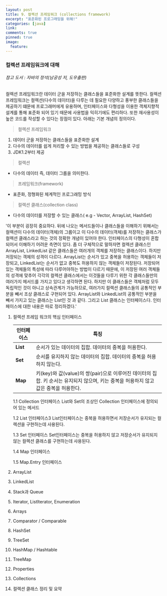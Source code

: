 ```yaml
---
layout: post
title: 9. 컬렉션 프레임워크 (collections framework)
excerpt: "표준화된 프로그래밍을 위해!"
categories: [java]
link:
comments: true
pinned: true
image:
  feature:
---
```


### 컬렉션 프레임워크에 대해

###### 참고 도서 : 자바의 정석(남궁성 저, 도우출판)

컬렉션 프레임워크란 데이터 군을 저장하는 클래스들을 표준화한 설계를 뜻한다. 컬렉션 프레임워크는 컬렉션(다수의 데이터)을 다루는 데 필요한 다양하고 풍부한 클래스들을 제공하기 떄문에 프로그래머에게 유용하며, 인터페이스와 다형성을 이용한 객체지향적 설계를 통해 표준화 되어 있기 때문에 사용법을 익히기에도 편리하다. 또한 재사용성이 높은 코드를 작성할 수 있다는 장점이 있다. 아래는 기본 개념의 정의이다.

> 컬렉션 프레임워크
1. 데이터 군을 저장하는 클래스들을 표준화한 설계
2. 다수의 데이터를 쉽게 처리할 수 있는 방법을 제공하는 클래스들로 구성
3. JDK1.2부터 제공

> 컬렉션
* 다수의 데이터 즉, 데이터 그룹을 의미한다.

> 프레임워크(framework)
* 표준화, 정형화된 체계적인 프로그래밍 방식

> 컬렉션 클래스(collection class)
* 다수의 데이터를 저장할 수 있는 클래스( e.g - Vector, ArrayList, HashSet)


 '이 부분이 굉장히 중요하다. 뒤에 나오는 메서드들이나 클래스들을 이해하기 위해서는 컬렉션이 다수의 데이터(객체)의 그룹이고 이 다수의 데이터(객체)를 저장하는 클래스가 컬렉션 클래스라고 하는 것의 정확한 개념이 있어야 한다. 인터페이스의 다형성이 혼합되어서 이해하기 어려운 측면이 있다. 좀 더 구체적으로 말하자면 컬렉션 클래스인 ArrayList, LinkedList 같은 클래스들은 여러개의 객체를 저장하는 클래스이다. 하지만 저장되는 객체의 성격이 다르다. ArrayList는 순서가 있고 중복을 허용하는 객체들이 저장되고, LinkedList는 순서가 없고 중복도 허용하지 않는 객체들이 저장된다. 저장되어있는 객체들의 특성에 따라 다루어야하는 방법이 다르기 때문에, 이 저장된 여러 객체들의 성격에 맞추어 각각의 컬렉션 클래스에서는 이것들을 다루기 위한 각 클래스들만의 여러가지 메서드를 가지고 있다고 생각하면 된다. 하지만 이 클래스들은 객체처럼 모두 독립적인 것이 아니고 상속관계가 가능하므로, 여러가지 컬렉션 클래스들의 공통적인 부분을 빼서 조상 클래스로 구현되어 있다. ArrayList와 LinkedList의 공통적인 부분을 빼서 가지고 있는 클래스는 List인 것 과 같다. 그리고 List 클래스는 인터페이스다. 인터페이스에 대한 내용은 따로 정리하겠다.'


1. 컬렉션 프레임 워크의 핵심 인터페이스

    | <center>인터페이스</center> | <center>특징</center>                      |
    | :--------------------- | :--------------------------------------- |
    | **List**               | 순서가 있는 데이터의 집합. 데이터의 중복을 허용한다.           |
    | **Set**                | 순서를 유지하지 않는 데이터의 집합. 데이터의 중복을 허용하지 않는다.  |
    | **Map**                | 키(key)와 값(value)의 쌍(pair)으로 이루어진 데이터의 집합. 키 순서는 유지되지 않으며, 키는 중복을 허용하지 않고 값은 중복을 허용한다. |

    1.1 Collection 인터페이스
    List와 Set의 조상인 Collection 인터페이스에 정의되어 있는 메서드

    1.2 List 인터페이스3
    List인터페이스는 중복을 허용하면서 저장순서가 유지되는 컬렉션을 구현하는데 사용된다.

    1.3 Set 인터페이스
    Set인터페이스는 중복을 허용하지 않고 저장순서가 유지되지 않는 컬렉션 클래스를 구현하는데 사용된다.

    1.4 Map 인터페이스

    1.5 Map.Entry 인터페이스
2. ArrayList
3. LinkedList
4. Stack과 Queue
5. Iterator, Listlterator, Enumeration
6. Arrays
7. Comparator / Comparable
8. HashSet
9. TreeSet
10. HashMap / Hashtable
11. TreeMap
12. Properties
13. Collections
14. 컬렉션 클래스 정리 및 요약

